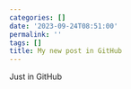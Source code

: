 ```yaml
---
categories: []
date: '2023-09-24T08:51:00'
permalink: ''
tags: []
title: My new post in GitHub
---
```


Just in GitHub<br />